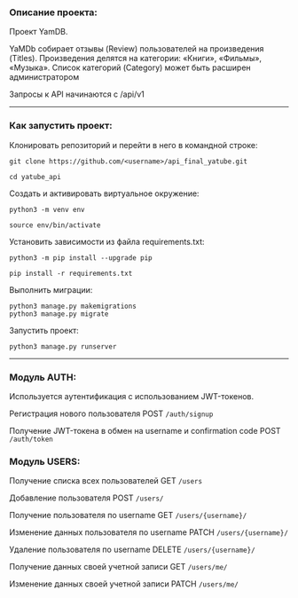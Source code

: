 ### Описание проекта:

Проект YamDB.

YaMDb собирает отзывы (Review) пользователей на произведения (Titles). Произведения делятся на категории: «Книги», «Фильмы», «Музыка». Список категорий (Category) может быть расширен администратором

Запросы к API начинаются с /api/v1

---

### Как запустить проект:

Клонировать репозиторий и перейти в него в командной строке:

```
git clone https://github.com/<username>/api_final_yatube.git
```

```
cd yatube_api
```

Cоздать и активировать виртуальное окружение:

```
python3 -m venv env
```

```
source env/bin/activate
```

Установить зависимости из файла requirements.txt:

```
python3 -m pip install --upgrade pip
```

```
pip install -r requirements.txt
```

Выполнить миграции:

```
python3 manage.py makemigrations
python3 manage.py migrate
```

Запустить проект:

```
python3 manage.py runserver
```

---

### Модуль AUTH:

Используется аутентификация с использованием JWT-токенов.

Регистрация нового пользователя POST ```/auth/signup```

Получение JWT-токена в обмен на username и confirmation code POST ```/auth/token```

### Модуль USERS:

Получение списка всех пользователей GET ```/users```

Добавление пользователя POST ```/users/```

Получение пользователя по username GET ```/users/{username}/```

Изменение данных пользователя по username PATCH ```/users/{username}/```

Удаление пользователя по username DELETE ```/users/{username}/```

Получение данных своей учетной записи GET ```/users/me/```

Изменение данных своей учетной записи PATCH ```/users/me/```